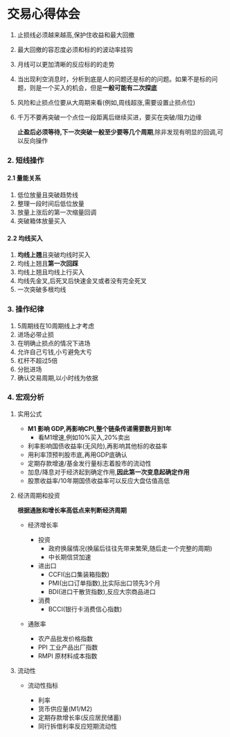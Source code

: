 # 交易心得体会

1. 止损线必须越来越高,保护住收益和最大回撤

2. 最大回撤的容忍度必须和标的的波动率挂钩

3. 月线可以更加清晰的反应标的的走势

4. 当出现利空消息时，分析到底是人的问题还是标的的问题。如果不是标的问题，则是一个买入的机会，但是**一般可能有二次探底**

5. 风险和止损点位要从大周期来看(例如,周线超涨,需要设置止损点位)

6. 千万不要再突破一个点位一段距离后继续买进，要买在突破/阻力边缘

   ​	**止盈后必须等待,下一次突破一般至少要等几个周期**,除非发现有明显的回调,可以反向操作



### 2. 短线操作

#### 2.1 量能关系

1. 低位放量且突破趋势线
2. 整理一段时间后低位放量
3. 放量上涨后的第一次缩量回调
4. 突破箱体放量买入

#### 2.2 均线买入

1. **均线上翘**且突破均线时买入
2. 均线上翘且**第一次回踩**
3. 均线上翘且均线上行买入
4. 均线先金叉,后死叉后快速金叉或者没有完全死叉
5. 一次突破多根均线



### 3. 操作纪律

1. 5周期线在10周期线上才考虑
2. 进场必带止损
3. 在明确止损点的情况下进场
4. 允许自己亏钱,小亏避免大亏
5. 杠杆不超过5倍
6. 分批进场
7. 确认交易周期,以小时线为依据



### 4. 宏观分析

1. 实用公式

   - **M1 影响 GDP,再影响CPI,整个链条传递需要数月到1年**
     - 看M1增速,例如10%买入,20%卖出
   - 利率影响国债收益率(无风险),再影响其他标的收益率
   - 用利率顶预判股市底,再用GDP底确认
   - 定期存款增速/基金发行量标志着股市的流动性
   - 加息/降息对于经济起到确定作用,**因此第一次变息起确定作用**
   - 股票收益率/10年期国债收益率可以反应大盘估值高低

2. 经济周期和投资

   **根据通胀和增长率高低点来判断经济周期**

   - 经济增长率
     - 投资
       - 政府换届情况(换届后往往先带来繁荣,随后走一个完整的周期)
       - 中长期信贷加速
     - 进出口
       - CCFI(出口集装箱指数)
       - PMI(出口订单指数),比实际出口领先3个月
       - BDI(进口干散货指数),反应大宗商品进口
     - 消费
       - BCCI(银行卡消费信心指数)

   - 通胀率
     - 农产品批发价格指数
     - PPI 工业产品出厂指数
     - RMPI 原材料成本指数

3. 流动性

   - 流动性指标

     - 利率
     - 货币供应量(M1/M2)
     - 定期存款增长率(反应居民储蓄)
     - 同行拆借利率反应短期流动性

     